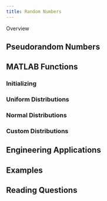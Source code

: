 ```yaml
---
title: Random Numbers
---
```


Overview

## Pseudorandom Numbers

## MATLAB Functions

### Initializing

### Uniform Distributions

### Normal Distributions

### Custom Distributions

## Engineering Applications

## Examples

## Reading Questions
